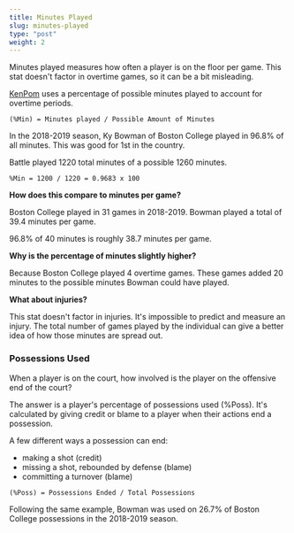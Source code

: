 ```yaml
---
title: Minutes Played
slug: minutes-played
type: "post"
weight: 2
---
```


Minutes played measures how often a player is on the floor per game. This stat doesn't factor in overtime games, so it can be a bit misleading.

[KenPom](http://kenpom.com/) uses a percentage of possible minutes played to account for overtime periods.

`(%Min) = Minutes played / Possible Amount of Minutes`

In the 2018-2019 season, Ky Bowman of Boston College played in 96.8% of all minutes. This was good for 1st in the country.

Battle played 1220 total minutes of a possible 1260 minutes.

`%Min = 1200 / 1220 = 0.9683 x 100`

**How does this compare to minutes per game?**

Boston College played in 31 games in 2018-2019. Bowman played a total of 39.4 minutes per game.

96.8% of 40 minutes is roughly 38.7 minutes per game.

**Why is the percentage of minutes slightly higher?**

Because Boston College played 4 overtime games. These games added 20 minutes to the possible minutes Bowman could have played.

**What about injuries?**

This stat doesn't factor in injuries. It's impossible to predict and measure an injury. The total number of games played by the individual can give a better idea of how those minutes are spread out.

### Possessions Used

When a player is on the court, how involved is the player on the offensive end of the court?

The answer is a player's percentage of possessions used \(%Poss\). It's calculated by giving credit or blame to a player when their actions end a possession.

A few different ways a possession can end:

- making a shot \(credit\)
- missing a shot, rebounded by defense \(blame\)
- committing a turnover \(blame\)

`(%Poss) = Possessions Ended / Total Possessions`

Following the same example, Bowman was used on 26.7% of Boston College possessions in the 2018-2019 season.

